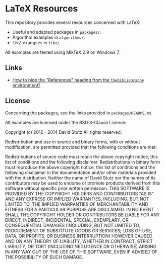 # LaTeX Resources

This repository provides several resources concerned with LaTeX:

* Useful and adapted packages in `packages/`.
* Algorithm examples in `algorithms/`.
* TikZ examples in `tikz/`.

All examples are tested using MikTeX 2.9 on Windows 7.

## Links

* [How to hide the "References" heading from the `thebibliography` environment?](http://tex.stackexchange.com/questions/22645/hiding-the-title-of-the-bibliography)

## License

Concerning the packages, see the links provided in `packages/README.md`.

All examples are licensed under the BSD 3-Clause License:

Copyright (c) 2012 - 2014 David Stutz All rights reserved.

Redistribution and use in source and binary forms, with or without modification, are permitted provided that the following conditions are met:

Redistributions of source code must retain the above copyright notice, this list of conditions and the following disclaimer.
Redistributions in binary form must reproduce the above copyright notice, this list of conditions and the following disclaimer in the documentation and/or other materials provided with the distribution.
Neither the name of David Stutz nor the names of its contributors may be used to endorse or promote products derived from this software without specific prior written permission.
THIS SOFTWARE IS PROVIDED BY THE COPYRIGHT HOLDERS AND CONTRIBUTORS "AS IS" AND ANY EXPRESS OR IMPLIED WARRANTIES, INCLUDING, BUT NOT LIMITED TO, THE IMPLIED WARRANTIES OF MERCHANTABILITY AND FITNESS FOR A PARTICULAR PURPOSE ARE DISCLAIMED. IN NO EVENT SHALL THE COPYRIGHT HOLDER OR CONTRIBUTORS BE LIABLE FOR ANY DIRECT, INDIRECT, INCIDENTAL, SPECIAL, EXEMPLARY, OR CONSEQUENTIAL DAMAGES (INCLUDING, BUT NOT LIMITED TO, PROCUREMENT OF SUBSTITUTE GOODS OR SERVICES; LOSS OF USE, DATA, OR PROFITS; OR BUSINESS INTERRUPTION) HOWEVER CAUSED AND ON ANY THEORY OF LIABILITY, WHETHER IN CONTRACT, STRICT LIABILITY, OR TORT (INCLUDING NEGLIGENCE OR OTHERWISE) ARISING IN ANY WAY OUT OF THE USE OF THIS SOFTWARE, EVEN IF ADVISED OF THE POSSIBILITY OF SUCH DAMAGE.